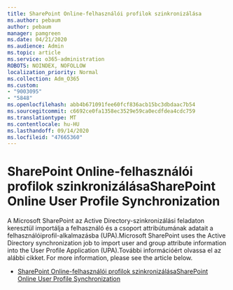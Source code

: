 ```yaml
---
title: SharePoint Online-felhasználói profilok szinkronizálása
ms.author: pebaum
author: pebaum
manager: pamgreen
ms.date: 04/21/2020
ms.audience: Admin
ms.topic: article
ms.service: o365-administration
ROBOTS: NOINDEX, NOFOLLOW
localization_priority: Normal
ms.collection: Adm_O365
ms.custom:
- "9003095"
- "5848"
ms.openlocfilehash: abb4b671091fee60fcf836acb15bc3dbdaac7b54
ms.sourcegitcommit: c6692ce0fa1358ec3529e59ca0ecdfdea4cdc759
ms.translationtype: MT
ms.contentlocale: hu-HU
ms.lasthandoff: 09/14/2020
ms.locfileid: "47665360"
---
```

# <a name="sharepoint-online-user-profile-synchronization"></a><span data-ttu-id="86d44-102">SharePoint Online-felhasználói profilok szinkronizálása</span><span class="sxs-lookup"><span data-stu-id="86d44-102">SharePoint Online User Profile Synchronization</span></span>

<span data-ttu-id="86d44-103">A Microsoft SharePoint az Active Directory-szinkronizálási feladaton keresztül importálja a felhasználó és a csoport attribútumának adatait a felhasználóiprofil-alkalmazásba (UPA).</span><span class="sxs-lookup"><span data-stu-id="86d44-103">Microsoft SharePoint uses the Active Directory synchronization job to import user and group attribute information into the User Profile Application (UPA).</span></span><span data-ttu-id="86d44-104">További információért olvassa el az alábbi cikket.</span><span class="sxs-lookup"><span data-stu-id="86d44-104"> For more information, please see the article below.</span></span>

- [<span data-ttu-id="86d44-105">SharePoint Online-felhasználói profilok szinkronizálása</span><span class="sxs-lookup"><span data-stu-id="86d44-105">SharePoint Online User Profile Synchronization</span></span>](https://docs.microsoft.com/sharepoint/user-profile-sync)
